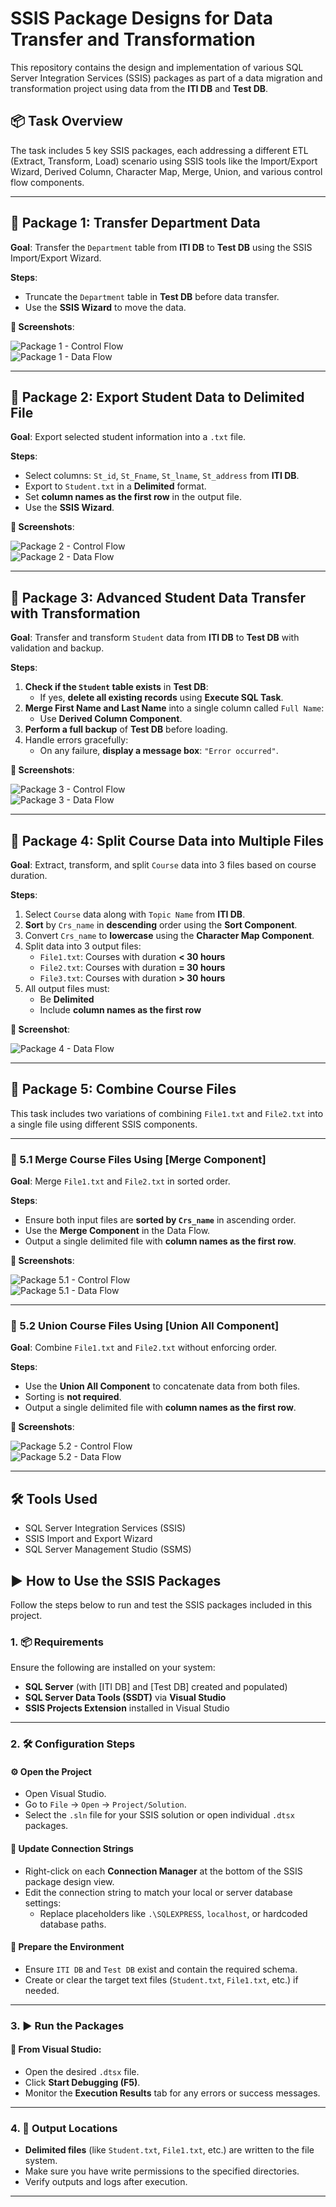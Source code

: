 # SSIS Package Designs for Data Transfer and Transformation

This repository contains the design and implementation of various SQL Server Integration Services (SSIS) packages as part of a data migration and transformation project using data from the **ITI DB** and **Test DB**.

## 📦 Task Overview

The task includes 5 key SSIS packages, each addressing a different ETL (Extract, Transform, Load) scenario using SSIS tools like the Import/Export Wizard, Derived Column, Character Map, Merge, Union, and various control flow components.

---

## 📁 Package 1: Transfer Department Data

**Goal**: Transfer the `Department` table from **ITI DB** to **Test DB** using the SSIS Import/Export Wizard.

**Steps**:
- Truncate the `Department` table in **Test DB** before data transfer.
- Use the **SSIS Wizard** to move the data.

**📸 Screenshots**:

![Package 1 - Control Flow](Images/package1_controlflow.png)  
![Package 1 - Data Flow](Images/package1_dataflow.png)

---

## 📁 Package 2: Export Student Data to Delimited File

**Goal**: Export selected student information into a `.txt` file.

**Steps**:
- Select columns: `St_id`, `St_Fname`, `St_lname`, `St_address` from **ITI DB**.
- Export to `Student.txt` in a **Delimited** format.
- Set **column names as the first row** in the output file.
- Use the **SSIS Wizard**.

**📸 Screenshots**:

![Package 2 - Control Flow](Images/package2_controlflow.png)  
![Package 2 - Data Flow](Images/package2_dataflow.png)

---

## 📁 Package 3: Advanced Student Data Transfer with Transformation

**Goal**: Transfer and transform `Student` data from **ITI DB** to **Test DB** with validation and backup.

**Steps**:
1. **Check if the `Student` table exists** in **Test DB**:
   - If yes, **delete all existing records** using **Execute SQL Task**.
2. **Merge First Name and Last Name** into a single column called `Full Name`:
   - Use **Derived Column Component**.
3. **Perform a full backup** of **Test DB** before loading.
4. Handle errors gracefully:
   - On any failure, **display a message box**: `"Error occurred"`.

**📸 Screenshots**:

![Package 3 - Control Flow](Images/package3_controlflow.png)  
![Package 3 - Data Flow](Images/package3_dataflow.png)

---

## 📁 Package 4: Split Course Data into Multiple Files

**Goal**: Extract, transform, and split `Course` data into 3 files based on course duration.

**Steps**:
1. Select `Course` data along with `Topic Name` from **ITI DB**.
2. **Sort** by `Crs_name` in **descending** order using the **Sort Component**.
3. Convert `Crs_name` to **lowercase** using the **Character Map Component**.
4. Split data into 3 output files:
   - `File1.txt`: Courses with duration **< 30 hours**
   - `File2.txt`: Courses with duration **= 30 hours**
   - `File3.txt`: Courses with duration **> 30 hours**
5. All output files must:
   - Be **Delimited**
   - Include **column names as the first row**


**📸 Screenshot**:

![Package 4 - Data Flow](Images/package4_dataflow.png)

---

## 📁 Package 5: Combine Course Files

This task includes two variations of combining `File1.txt` and `File2.txt` into a single file using different SSIS components.

---

### 📄 5.1 Merge Course Files Using [Merge Component]

**Goal**: Merge `File1.txt` and `File2.txt` in sorted order.

**Steps**:
- Ensure both input files are **sorted by `Crs_name`** in ascending order.
- Use the **Merge Component** in the Data Flow.
- Output a single delimited file with **column names as the first row**.

**📸 Screenshots**:

![Package 5.1 - Control Flow](Images/package5_1_controlflow.png)  
![Package 5.1 - Data Flow](Images/package5_1_dataflow.png)

---

### 📄 5.2 Union Course Files Using [Union All Component]

**Goal**: Combine `File1.txt` and `File2.txt` without enforcing order.

**Steps**:
- Use the **Union All Component** to concatenate data from both files.
- Sorting is **not required**.
- Output a single delimited file with **column names as the first row**.


**📸 Screenshots**:

![Package 5.2 - Control Flow](Images/package5_2_controlflow.png)  
![Package 5.2 - Data Flow](Images/package5_2_dataflow.png)

---

## 🛠️ Tools Used

- SQL Server Integration Services (SSIS)
- SSIS Import and Export Wizard
- SQL Server Management Studio (SSMS)

## ▶️ How to Use the SSIS Packages

Follow the steps below to run and test the SSIS packages included in this project.

### 1. 📦 Requirements
Ensure the following are installed on your system:
- **SQL Server** (with [ITI DB] and [Test DB] created and populated)
- **SQL Server Data Tools (SSDT)** via **Visual Studio**
- **SSIS Projects Extension** installed in Visual Studio

---

### 2. 🛠️ Configuration Steps

#### ⚙️ Open the Project
- Open Visual Studio.
- Go to `File` → `Open` → `Project/Solution`.
- Select the `.sln` file for your SSIS solution or open individual `.dtsx` packages.

#### 🔄 Update Connection Strings
- Right-click on each **Connection Manager** at the bottom of the SSIS package design view.
- Edit the connection string to match your local or server database settings:
  - Replace placeholders like `.\SQLEXPRESS`, `localhost`, or hardcoded database paths.

#### 💾 Prepare the Environment
- Ensure `ITI DB` and `Test DB` exist and contain the required schema.
- Create or clear the target text files (`Student.txt`, `File1.txt`, etc.) if needed.

---

### 3. ▶️ Run the Packages

#### 🧪 From Visual Studio:

- Open the desired `.dtsx` file.
- Click **Start Debugging (F5)**.
- Monitor the **Execution Results** tab for any errors or success messages.

---

### 4. 📁 Output Locations

- **Delimited files** (like `Student.txt`, `File1.txt`, etc.) are written to the file system.
- Make sure you have write permissions to the specified directories.
- Verify outputs and logs after execution.

---

